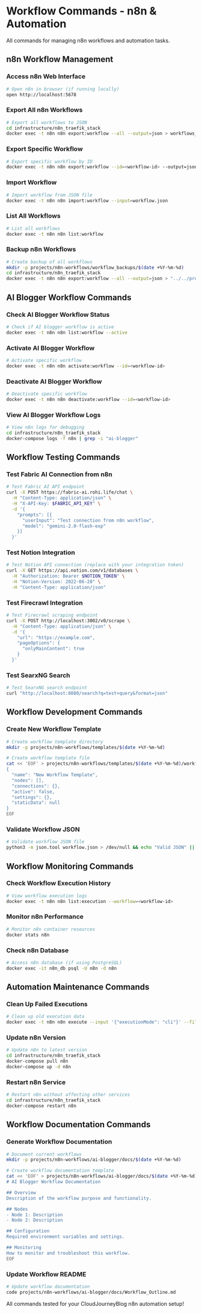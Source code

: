 # Workflow Commands - n8n & Automation

All commands for managing n8n workflows and automation tasks.

## n8n Workflow Management

### Access n8n Web Interface
```bash
# Open n8n in browser (if running locally)
open http://localhost:5678
```

### Export All n8n Workflows
```bash
# Export all workflows to JSON
cd infrastructure/n8n_traefik_stack
docker exec -t n8n n8n export:workflow --all --output=json > workflows_backup.json
```

### Export Specific Workflow
```bash
# Export specific workflow by ID
docker exec -t n8n n8n export:workflow --id=<workflow-id> --output=json
```

### Import Workflow
```bash
# Import workflow from JSON file
docker exec -t n8n n8n import:workflow --input=workflow.json
```

### List All Workflows
```bash
# List all workflows
docker exec -t n8n n8n list:workflow
```

### Backup n8n Workflows
```bash
# Create backup of all workflows
mkdir -p projects/n8n-workflows/workflow_backups/$(date +%Y-%m-%d)
cd infrastructure/n8n_traefik_stack
docker exec -t n8n n8n export:workflow --all --output=json > "../../projects/n8n-workflows/workflow_backups/$(date +%Y-%m-%d)/workflows_backup.json"
```

## AI Blogger Workflow Commands

### Check AI Blogger Workflow Status
```bash
# Check if AI blogger workflow is active
docker exec -t n8n n8n list:workflow --active
```

### Activate AI Blogger Workflow
```bash
# Activate specific workflow
docker exec -t n8n n8n activate:workflow --id=<workflow-id>
```

### Deactivate AI Blogger Workflow
```bash
# Deactivate specific workflow
docker exec -t n8n n8n deactivate:workflow --id=<workflow-id>
```

### View AI Blogger Workflow Logs
```bash
# View n8n logs for debugging
cd infrastructure/n8n_traefik_stack
docker-compose logs -f n8n | grep -i "ai-blogger"
```

## Workflow Testing Commands

### Test Fabric AI Connection from n8n
```bash
# Test Fabric AI API endpoint
curl -X POST https://fabric-ai.rohi.life/chat \
  -H "Content-Type: application/json" \
  -H "X-API-Key: $FABRIC_API_KEY" \
  -d '{
    "prompts": [{
      "userInput": "Test connection from n8n workflow",
      "model": "gemini-2.0-flash-exp"
    }]
  }'
```

### Test Notion Integration
```bash
# Test Notion API connection (replace with your integration token)
curl -X GET https://api.notion.com/v1/databases \
  -H "Authorization: Bearer $NOTION_TOKEN" \
  -H "Notion-Version: 2022-06-28" \
  -H "Content-Type: application/json"
```

### Test Firecrawl Integration
```bash
# Test Firecrawl scraping endpoint
curl -X POST http://localhost:3002/v0/scrape \
  -H "Content-Type: application/json" \
  -d '{
    "url": "https://example.com",
    "pageOptions": {
      "onlyMainContent": true
    }
  }'
```

### Test SearxNG Search
```bash
# Test SearxNG search endpoint
curl "http://localhost:8080/search?q=test+query&format=json"
```

## Workflow Development Commands

### Create New Workflow Template
```bash
# Create workflow template directory
mkdir -p projects/n8n-workflows/templates/$(date +%Y-%m-%d)

# Create workflow template file
cat << 'EOF' > projects/n8n-workflows/templates/$(date +%Y-%m-%d)/workflow-template.json
{
  "name": "New Workflow Template",
  "nodes": [],
  "connections": {},
  "active": false,
  "settings": {},
  "staticData": null
}
EOF
```

### Validate Workflow JSON
```bash
# Validate workflow JSON file
python3 -m json.tool workflow.json > /dev/null && echo "Valid JSON" || echo "Invalid JSON"
```

## Workflow Monitoring Commands

### Check Workflow Execution History
```bash
# View workflow execution logs
docker exec -t n8n n8n list:execution --workflow=<workflow-id>
```

### Monitor n8n Performance
```bash
# Monitor n8n container resources
docker stats n8n
```

### Check n8n Database
```bash
# Access n8n database (if using PostgreSQL)
docker exec -it n8n_db psql -U n8n -d n8n
```

## Automation Maintenance Commands

### Clean Up Failed Executions
```bash
# Clean up old execution data
docker exec -t n8n n8n execute --input '{"executionMode": "cli"}' --file cleanup-executions.js
```

### Update n8n Version
```bash
# Update n8n to latest version
cd infrastructure/n8n_traefik_stack
docker-compose pull n8n
docker-compose up -d n8n
```

### Restart n8n Service
```bash
# Restart n8n without affecting other services
cd infrastructure/n8n_traefik_stack
docker-compose restart n8n
```

## Workflow Documentation Commands

### Generate Workflow Documentation
```bash
# Document current workflows
mkdir -p projects/n8n-workflows/ai-blogger/docs/$(date +%Y-%m-%d)

# Create workflow documentation template
cat << 'EOF' > projects/n8n-workflows/ai-blogger/docs/$(date +%Y-%m-%d)/workflow-docs.md
# AI Blogger Workflow Documentation

## Overview
Description of the workflow purpose and functionality.

## Nodes
- Node 1: Description
- Node 2: Description

## Configuration
Required environment variables and settings.

## Monitoring
How to monitor and troubleshoot this workflow.
EOF
```

### Update Workflow README
```bash
# Update workflow documentation
code projects/n8n-workflows/ai-blogger/docs/Workflow_Outline.md
```

All commands tested for your CloudJourneyBlog n8n automation setup!
